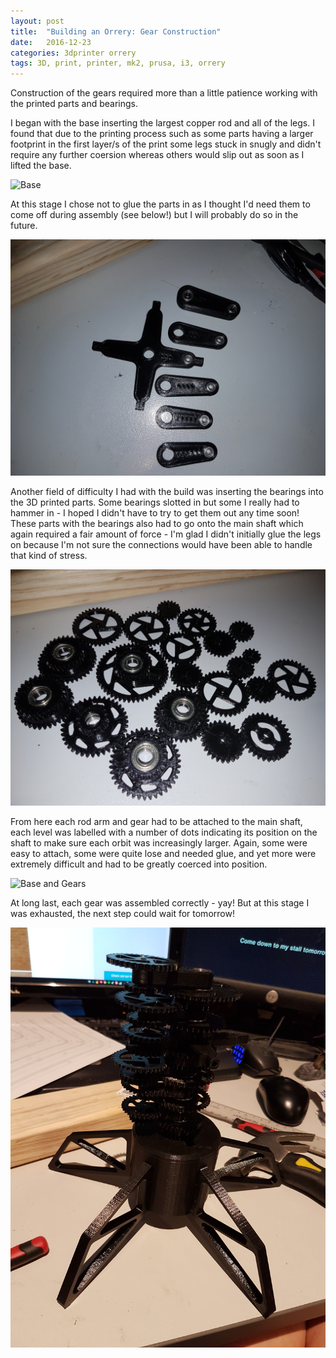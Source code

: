 ```yaml
---
layout: post
title:  "Building an Orrery: Gear Construction"
date:   2016-12-23
categories: 3dprinter orrery
tags: 3D, print, printer, mk2, prusa, i3, orrery
---
```


Construction of the gears required more than a little patience working with the printed parts and bearings.

<!--more-->

I began with the base inserting the largest copper rod and all of the legs. I found that due to the printing process such as some parts having a larger footprint in the first layer/s of the print some legs stuck in snugly and didn't require any further coersion whereas others would slip out as soon as I lifted the base. 

![Base](/images/orrery/base02.jpg)

At this stage I chose not to glue the parts in as I thought I'd need them to come off during assembly (see below!) but I will probably do so in the future.

![Bearings](/images/orrery/arms01.jpg)

Another field of difficulty I had with the build was inserting the bearings into the 3D printed parts. Some bearings slotted in but some I really had to hammer in - I hoped I didn't have to try to get them out any time soon! These parts with the bearings also had to go onto the main shaft which again required a fair amount of force - I'm glad I didn't initially glue the legs on because I'm not sure the connections would have been able to handle that kind of stress. 

![Gears](/images/orrery/finished_gears01.jpg)

From here each rod arm and gear had to be attached to the main shaft, each level was labelled with a number of dots indicating its position on the shaft to make sure each orbit was increasingly larger. Again, some were easy to attach, some were quite lose and needed glue, and yet more were extremely difficult and had to be greatly coerced into position.

![Base and Gears](/images/orrery/base_and_gears02.jpg)

At long last, each gear was assembled correctly - yay! But at this stage I was exhausted, the next step could wait for tomorrow!

![Base and All of the Gears](/images/orrery/finished_base02.jpg)